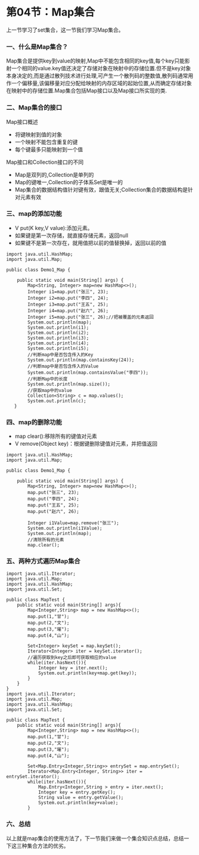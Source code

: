 # 第04节：Map集合

上一节学习了set集合，这一节我们学习Map集合。

### 一、什么是Map集合？

Map集合是提供key到value的映射,Map中不能包含相同的key值,每个key只能影射一个相同的value.key值还决定了存储对象在映射中的存储位置.但不是key对象本身决定的,而是通过散列技术进行处理,可产生一个散列码的整数值,散列码通常用作一个偏移量,该偏移量对应分配给映射的内存区域的起始位置,从而确定存储对象在映射中的存储位置.Map集合包括Map接口以及Map接口所实现的类.

### 二、Map集合的接口

Map接口概述

- 将键映射到值的对象
- 一个映射不能包含重复的键
- 每个键最多只能映射到一个值

Map接口和Collection接口的不同

- Map是双列的,Collection是单列的
- Map的键唯一,Collection的子体系Set是唯一的
- Map集合的数据结构值针对键有效，跟值无关;Collection集合的数据结构是针对元素有效

### 三、map的添加功能

- V put(K key,V value):添加元素。
- 如果键是第一次存储，就直接存储元素，返回null
- 如果键不是第一次存在，就用值把以前的值替换掉，返回以前的值

```
import java.util.HashMap;
import java.util.Map;

public class Demo1_Map {

    public static void main(String[] args) {
        Map<String, Integer> map=new HashMap<>();
        Integer i1=map.put("张三", 23);
        Integer i2=map.put("李四", 24);
        Integer i3=map.put("王五", 25);
        Integer i4=map.put("赵六", 26);
        Integer i5=map.put("张三", 26);//把被覆盖的元素返回
        System.out.println(map);
        System.out.println(i1);
        System.out.println(i2);
        System.out.println(i3);
        System.out.println(i4);
        System.out.println(i5);
        //判断map中是否包含传入的Key
        System.out.println(map.containsKey(24));
        //判断map中是否包含传入的Value
        System.out.println(map.containsValue("李四"));
        //判断Map中的长度
        System.out.println(map.size());
        //获取map中的value
        Collection<String> c = map.values();
        System.out.println(c);
   }
```

### 四、map的删除功能

- map clear():移除所有的键值对元素
- V remove(Object key)：根据键删除键值对元素，并把值返回

```
import java.util.HashMap;
import java.util.Map;

public class Demo1_Map {

    public static void main(String[] args) {
        Map<String, Integer> map=new HashMap<>();
        map.put("张三", 23);
        map.put("李四", 24);
        map.put("王五", 25);
        map.put("赵六", 26);

        Integer i1Value=map.remove("张三"); 
        System.out.println(i1Value);
        System.out.println(map);
        //清除所有的元素
        map.clear();
```

### 五、两种方式遍历Map集合

```
import java.util.Iterator;
import java.util.Map;
import java.util.HashMap;
import java.util.Set;

public class MapTest {
    public static void main(String[] args){
        Map<Integer,String> map = new HashMap<>();
        map.put(1,"甘");
        map.put(2,"文");
        map.put(3,"璀");
        map.put(4,"山");

        Set<Integer> keySet = map.keySet();
        Iterator<Integer> iter = keySet.iterator();
        //遍历获取到key之后即可获取相应的value
        while(iter.hasNext()){
            Integer key = iter.next();
            System.out.println(key+map.get(key));
        }
    }
}
import java.util.Iterator;
import java.util.Map;
import java.util.HashMap;
import java.util.Set;

public class MapTest {
    public static void main(String[] args){
        Map<Integer,String> map = new HashMap<>();
        map.put(1,"甘");
        map.put(2,"文");
        map.put(3,"璀");
        map.put(4,"山");

        Set<Map.Entry<Integer,String>> entrySet = map.entrySet();
        Iterator<Map.Entry<Integer, String>> iter = entrySet.iterator();
        while(iter.hasNext()){
            Map.Entry<Integer,String > entry = iter.next();
            Integer key = entry.getKey();
            String value = entry.getValue();
            System.out.println(key+value);
        }
```

### 六、总结

以上就是map集合的使用方法了，下一节我们来做一个集合知识点总结，总结一下这三种集合方法的优劣。